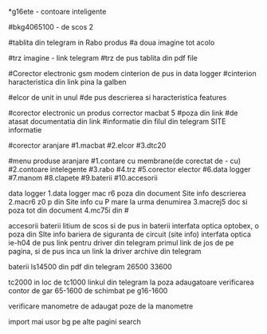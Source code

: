*g16ete - contoare inteligente

#bkg4065100 - de scos 2

#tablita din telegram in Rabo produs
#a doua imagine tot acolo

#trz imagine - link telegram
#trz de pus tablita din pdf file

#Corector electronic gsm modem cinterion de pus in data logger
#cinterion haracteristica din link pina la galben

#elcor de unit in unul
#de pus descrierea si haracteristica features

#corector electronic un produs corrector macbat 5 
#poza din link
#de atasat documentatia din link
#informatie din filul din telegram SITE informatie

#corector aranjare
#1.macbat
#2.elcor
#3.dtc20

#menu produse aranjare
#1.contare cu membrane(de corectat de - cu)
#2.contoare intelegente
#3.rabo
#4.trz
#5.corector elector
#6.data logger
#7.manom
#8.clapete
#9.baterii
#10.accesorii

data logger
1.data logger mac r6
poza  din document Site info
descrierea
2.macr6 z0 p din Site info cu P mare la urma denumirea
3.macrej5 
doc si poza tot din document
4.mc75i din #

accesorii
baterii litium de scos si de pus in baterii
interfata optica optobex, o poza din SIte info
bariera de siguranta de circuit (site info)
interfata optica ie-h04 de pus link pentru driver din telegram primul link de jos de pe pagina, si de pus inca un link la driver archive din telegram

baterii
ls14500 din pdf din telegram
26500
33600

tc2000 in loc de tc1000 linkul din telegram la poza adaugatoare
verificarea contor de gar 65-1600 de schimbat pe g16-1600

verificare manometre de adaugat poze de la manometre

import mai usor
bg pe alte pagini
search
